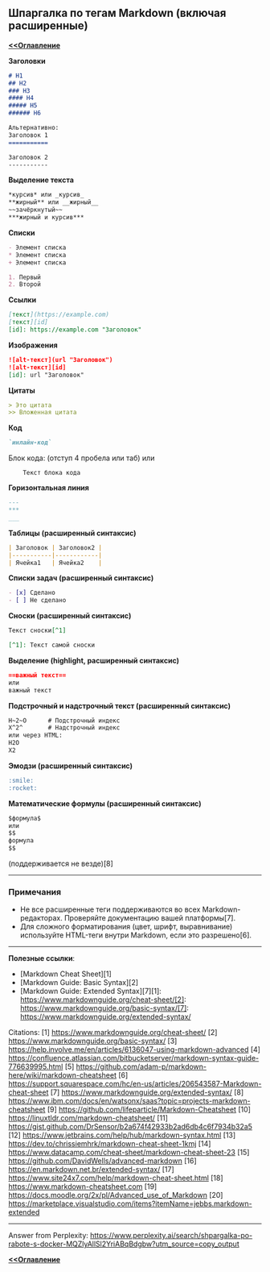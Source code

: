 ## Шпаргалка по тегам Markdown (включая расширенные)

**[<<Оглавление](../TableOfContents.md)**

**Заголовки**
```markdown
# H1
## H2
### H3
#### H4
##### H5
###### H6

Альтернативно:
Заголовок 1
===========

Заголовок 2
-----------
```

**Выделение текста**
```markdown
*курсив* или _курсив_
**жирный** или __жирный__
~~зачёркнутый~~
***жирный и курсив***
```


**Списки**
```markdown
- Элемент списка
* Элемент списка
+ Элемент списка

1. Первый
2. Второй
```


**Ссылки**
```markdown
[текст](https://example.com)
[текст][id]
[id]: https://example.com "Заголовок"
```


**Изображения**
```markdown
![alt-текст](url "Заголовок")
![alt-текст][id]
[id]: url "Заголовок"
```


**Цитаты**
```markdown
> Это цитата
>> Вложенная цитата
```


**Код**
```markdown
`инлайн-код`
```

Блок кода:
    (отступ 4 пробела или таб)
или
```
    Текст блока кода
```


**Горизонтальная линия**
```markdown
---
***
___
```


**Таблицы (расширенный синтаксис)**
```markdown
| Заголовок | Заголовок2 |
|-----------|------------|
| Ячейка1   | Ячейка2    |
```


**Списки задач (расширенный синтаксис)**
```markdown
- [x] Сделано
- [ ] Не сделано
```


**Сноски (расширенный синтаксис)**
```markdown
Текст сноски[^1]

[^1]: Текст самой сноски
```


**Выделение (highlight, расширенный синтаксис)**
```markdown
==важный текст==
или
важный текст
```


**Подстрочный и надстрочный текст (расширенный синтаксис)**
```markdown
H~2~O      # Подстрочный индекс
X^2^       # Надстрочный индекс
или через HTML:
H2O
X2
```


**Эмодзи (расширенный синтаксис)**
```markdown
:smile:
:rocket:
```


**Математические формулы (расширенный синтаксис)**
```markdown
$формула$
или
$$
формула
$$
```
(поддерживается не везде)[8]

---

### Примечания
- Не все расширенные теги поддерживаются во всех Markdown-редакторах. Проверяйте документацию вашей платформы[7].
- Для сложного форматирования (цвет, шрифт, выравнивание) используйте HTML-теги внутри Markdown, если это разрешено[6].

---

**Полезные ссылки**:  
- [Markdown Cheat Sheet][1]
- [Markdown Guide: Basic Syntax][2]
- [Markdown Guide: Extended Syntax][7][1]: https://www.markdownguide.org/cheat-sheet/[2]: https://www.markdownguide.org/basic-syntax/[7]: https://www.markdownguide.org/extended-syntax/

Citations:
[1] https://www.markdownguide.org/cheat-sheet/
[2] https://www.markdownguide.org/basic-syntax/
[3] https://help.involve.me/en/articles/6136047-using-markdown-advanced
[4] https://confluence.atlassian.com/bitbucketserver/markdown-syntax-guide-776639995.html
[5] https://github.com/adam-p/markdown-here/wiki/markdown-cheatsheet
[6] https://support.squarespace.com/hc/en-us/articles/206543587-Markdown-cheat-sheet
[7] https://www.markdownguide.org/extended-syntax/
[8] https://www.ibm.com/docs/en/watsonx/saas?topic=projects-markdown-cheatsheet
[9] https://github.com/lifeparticle/Markdown-Cheatsheet
[10] https://linuxtldr.com/markdown-cheatsheet/
[11] https://gist.github.com/DrSensor/b2a674f42933b2ad6db4c6f7934b32a5
[12] https://www.jetbrains.com/help/hub/markdown-syntax.html
[13] https://dev.to/chrissiemhrk/markdown-cheat-sheet-1kmj
[14] https://www.datacamp.com/cheat-sheet/markdown-cheat-sheet-23
[15] https://github.com/DavidWells/advanced-markdown
[16] https://en.markdown.net.br/extended-syntax/
[17] https://www.site24x7.com/help/markdown-cheat-sheet.html
[18] https://www.markdown-cheatsheet.com
[19] https://docs.moodle.org/2x/pl/Advanced_use_of_Markdown
[20] https://marketplace.visualstudio.com/items?itemName=jebbs.markdown-extended

---
Answer from Perplexity:
https://www.perplexity.ai/search/shpargalka-po-rabote-s-docker-MQZlyAllSl2YriABqBdgbw?utm_source=copy_output

**[<<Оглавление](../TableOfContents.md)**